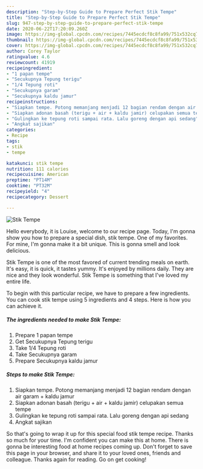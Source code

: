 ```yaml
---
description: "Step-by-Step Guide to Prepare Perfect Stik Tempe"
title: "Step-by-Step Guide to Prepare Perfect Stik Tempe"
slug: 947-step-by-step-guide-to-prepare-perfect-stik-tempe
date: 2020-06-22T17:20:09.260Z
image: https://img-global.cpcdn.com/recipes/7445ecdcf8c8fa99/751x532cq70/stik-tempe-foto-resep-utama.jpg
thumbnail: https://img-global.cpcdn.com/recipes/7445ecdcf8c8fa99/751x532cq70/stik-tempe-foto-resep-utama.jpg
cover: https://img-global.cpcdn.com/recipes/7445ecdcf8c8fa99/751x532cq70/stik-tempe-foto-resep-utama.jpg
author: Corey Taylor
ratingvalue: 4.6
reviewcount: 41919
recipeingredient:
- "1 papan tempe"
- "Secukupnya Tepung terigu"
- "1/4 Tepung roti"
- "Secukupnya garam"
- "Secukupnya kaldu jamur"
recipeinstructions:
- "Siapkan tempe. Potong memanjang menjadi 12 bagian rendam dengan air garam + kaldu jamur"
- "Siapkan adonan basah (terigu + air + kaldu jamir) celupakan semua tempe"
- "Gulingkan ke tepung roti sampai rata. Lalu goreng dengan api sedang"
- "Angkat sajikan"
categories:
- Recipe
tags:
- stik
- tempe

katakunci: stik tempe 
nutrition: 111 calories
recipecuisine: American
preptime: "PT14M"
cooktime: "PT32M"
recipeyield: "4"
recipecategory: Dessert

---
```



![Stik Tempe](https://img-global.cpcdn.com/recipes/7445ecdcf8c8fa99/751x532cq70/stik-tempe-foto-resep-utama.jpg)

Hello everybody, it is Louise, welcome to our recipe page. Today, I'm gonna show you how to prepare a special dish, stik tempe. One of my favorites. For mine, I'm gonna make it a bit unique. This is gonna smell and look delicious.



Stik Tempe is one of the most favored of current trending meals on earth. It's easy, it is quick, it tastes yummy. It's enjoyed by millions daily. They are nice and they look wonderful. Stik Tempe is something that I've loved my entire life.


To begin with this particular recipe, we have to prepare a few ingredients. You can cook stik tempe using 5 ingredients and 4 steps. Here is how you can achieve it.

<!--inarticleads1-->

##### The ingredients needed to make Stik Tempe:

1. Prepare 1 papan tempe
1. Get Secukupnya Tepung terigu
1. Take 1/4 Tepung roti
1. Take Secukupnya garam
1. Prepare Secukupnya kaldu jamur




<!--inarticleads2-->

##### Steps to make Stik Tempe:

1. Siapkan tempe. Potong memanjang menjadi 12 bagian rendam dengan air garam + kaldu jamur
1. Siapkan adonan basah (terigu + air + kaldu jamir) celupakan semua tempe
1. Gulingkan ke tepung roti sampai rata. Lalu goreng dengan api sedang
1. Angkat sajikan




So that's going to wrap it up for this special food stik tempe recipe. Thanks so much for your time. I'm confident you can make this at home. There is gonna be interesting food at home recipes coming up. Don't forget to save this page in your browser, and share it to your loved ones, friends and colleague. Thanks again for reading. Go on get cooking!
